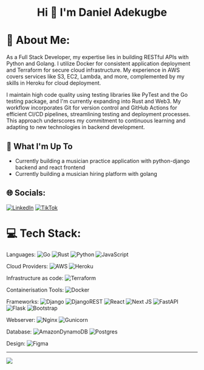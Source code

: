 <h1 align="center">Hi 👋 I'm Daniel Adekugbe</h1>


# 💫 About Me:
As a Full Stack Developer, my expertise lies in building RESTful APIs with Python and Golang. I utilize Docker for consistent application deployment and Terraform for secure cloud infrastructure. My experience in AWS covers services like S3, EC2, Lambda, and more, complemented by my skills in Heroku for cloud deployment.

I maintain high code quality using testing libraries like PyTest and the Go testing package, and I'm currently expanding into Rust and Web3. My workflow incorporates Git for version control and GitHub Actions for efficient CI/CD pipelines, streamlining testing and deployment processes. This approach underscores my commitment to continuous learning and adapting to new technologies in backend development.

## 🚀 What I'm Up To

- Currently building a musician practice application with python-django backend and react frontend
- Currently building a musician hiring platform with golang 



## 🌐 Socials:
[![LinkedIn](https://img.shields.io/badge/LinkedIn-%230077B5.svg?logo=linkedin&logoColor=white)](https://www.linkedin.com/in/daniel-adekugbe-11a71859/) [![TikTok](https://img.shields.io/badge/TikTok-%23000000.svg?logo=TikTok&logoColor=white)](https://tiktok.com/@dandevcloud) 

# 💻 Tech Stack:
Languages:
![Go](https://img.shields.io/badge/go-%2300ADD8.svg?style=flat&logo=go&logoColor=white) 
![Rust](https://img.shields.io/badge/rust-E57324?style=flat&logo=rust&logoColor=white)
![Python](https://img.shields.io/badge/python-3670A0?style=flat&logo=python&logoColor=ffdd54) 
![JavaScript](https://img.shields.io/badge/javascript-%23323330.svg?style=flat&logo=javascript&logoColor=%23F7DF1E) 

Cloud Providers:
![AWS](https://img.shields.io/badge/AWS-%23FF9900.svg?style=flat&logo=amazon-aws&logoColor=white)
![Heroku](https://img.shields.io/badge/heroku-%23430098.svg?style=flat&logo=heroku&logoColor=white) 

Infrastructure as code:
![Terraform](https://img.shields.io/badge/terraform-%235835CC.svg?style=flat&logo=terraform&logoColor=white)


Containerisation Tools:
![Docker](https://img.shields.io/badge/docker-%230db7ed.svg?style=flat&logo=docker&logoColor=white) 


Frameworks:
![Django](https://img.shields.io/badge/django-%23092E20.svg?style=flat&logo=django&logoColor=white) 
![DjangoREST](https://img.shields.io/badge/DJANGO-REST-ff1709?style=flat&logo=django&logoColor=white&color=ff1709&labelColor=gray) 
![React](https://img.shields.io/badge/react-%2320232a.svg?style=flat&logo=react&logoColor=%2361DAFB) 
![Next JS](https://img.shields.io/badge/Next-black?style=flat&logo=next.js&logoColor=white) 
![FastAPI](https://img.shields.io/badge/FastAPI-005571?style=flat&logo=fastapi) 
![Flask](https://img.shields.io/badge/flask-%23000.svg?style=flat&logo=flask&logoColor=white) 
![Bootstrap](https://img.shields.io/badge/bootstrap-%238511FA.svg?style=flat&logo=bootstrap&logoColor=white) 


Webserver:
![Nginx](https://img.shields.io/badge/nginx-%23009639.svg?style=flat&logo=nginx&logoColor=white)
![Gunicorn](https://img.shields.io/badge/Gunicorn-%23009639.svg?style=flat&logo=Gunicorn&logoColor=white) 


Database:
![AmazonDynamoDB](https://img.shields.io/badge/Amazon%20DynamoDB-4053D6?style=flat&logo=Amazon%20DynamoDB&logoColor=white) 
![Postgres](https://img.shields.io/badge/postgres-%23316192.svg?style=flat&logo=postgresql&logoColor=white) 


Design:
![Figma](https://img.shields.io/badge/figma-%23F24E1E.svg?style=flat&logo=figma&logoColor=white) 



---
[![](https://visitcount.itsvg.in/api?id=Dandiggas&icon=0&color=0)](https://visitcount.itsvg.in)

<!-- Proudly created with GPRM ( https://gprm.itsvg.in ) -->
